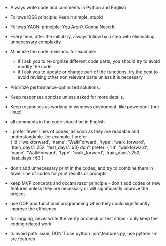 
- Always write code and comments in Python and English
- Follows KISS principle: Keep it simple, stupid
- Follows YAGNI principle: You Aren't Gonna Need It 
- Every time, after the initial try, always follow by a step with eliminating unnecessary complexity
- Minimize the code revisions. for example:
  * if I ask you to re-orgnize different code parts, you should try to avoid modify the code
  * if I ask you to update or change part of the functions, try the best to avoid revising other non relevant parts unless it is necessary
- Prioritize performance-optimized solutions.
- Keep responses concise unless asked for more details.
- Keep responses as working in windows enviroment, like powershell (not linux)


- all comments in the code should be in English

- i prefer fewer lines of codes, as soon as they are readable and understandable. for example, I prefer  
{'id': 'walkforward', 'name': 'WalkForward', 'type': 'walk_forward', 'train_days': 252, 'test_days': 63}
don't prefer:
    {
        'id': 'walkforward',
        'name': 'WalkForward',
        'type': 'walk_forward',
        'train_days': 252,
        'test_days': 63
    }

- don't add unnecessary print in the codes, and try to combine them in fewer line of codes for print results or prompts

- keep MVP concepts and occam razor principle - don't add codes or new features unless they are necessary or will significantly improve the project

- use OOP and functional programming when they could significantly improve the efficiency

- for logging, never write the verify or check or test steps - only keep the coding related work

- to avoid path issue, DON'T use python .\src\features.py, use python -m src.features